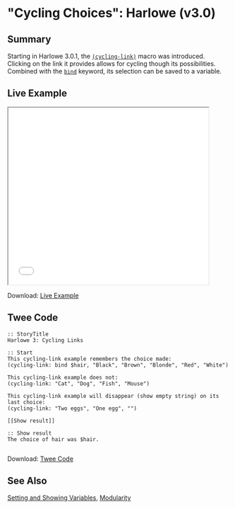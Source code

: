 # "Cycling Choices": Harlowe (v3.0)

## Summary

Starting in Harlowe 3.0.1, the [`(cycling-link)`](https://twine2.neocities.org/#macro_cycling-link) macro was introduced. Clicking on the link it provides allows for cycling though its possibilities. Combined with the [`bind`](https://twine2.neocities.org/#type_bind) keyword, its selection can be saved to a variable.

## Live Example

<section>
<iframe src="harlowe_cycling_example.html" height=400 width=90%></iframe>

Download: <a href="harlowe_cycling_example.html" target="_blank">Live Example</a>
</section>

## Twee Code

```
:: StoryTitle
Harlowe 3: Cycling Links

:: Start
This cycling-link example remembers the choice made:
(cycling-link: bind $hair, "Black", "Brown", "Blonde", "Red", "White")

This cycling-link example does not:
(cycling-link: "Cat", "Dog", "Fish", "Mouse")

This cycling-link example will disappear (show empty string) on its last choice:
(cycling-link: "Two eggs", "One egg", "")

[[Show result]]

:: Show result
The choice of hair was $hair.


```

Download: <a href="harlowe_cycling_twee.txt" target="_blank">Twee Code</a>

## See Also

[Setting and Showing Variables](../../settingandshowing/harlowe/harlowe_settingandshowing.md), [Modularity](../../modularity/harlowe/harlowe_modularity.md)
